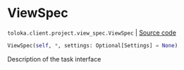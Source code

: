 # ViewSpec
`toloka.client.project.view_spec.ViewSpec` | [Source code](https://github.com/Toloka/toloka-kit/blob/v1.1.2/src/client/project/view_spec.py#L19)

```python
ViewSpec(self, *, settings: Optional[Settings] = None)
```

Description of the task interface

